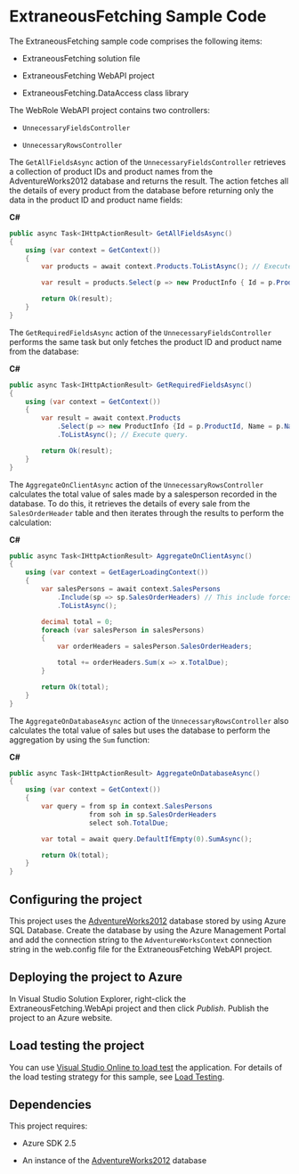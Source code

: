 # ExtraneousFetching Sample Code

The ExtraneousFetching sample code comprises the following items:

* ExtraneousFetching solution file

* ExtraneousFetching WebAPI project

* ExtraneousFetching.DataAccess class library

The WebRole WebAPI project contains two controllers:

* `UnnecessaryFieldsController`

* `UnnecessaryRowsController`

The `GetAllFieldsAsync` action of the `UnnecessaryFieldsController` retrieves a collection of product IDs and product names from the AdventureWorks2012 database and returns the result. The action fetches all the details of every product from the database before returning only the data in the product ID and product name fields:

**C#**

``` C#
public async Task<IHttpActionResult> GetAllFieldsAsync()
{
    using (var context = GetContext())
    {
        var products = await context.Products.ToListAsync(); // Execute query.

        var result = products.Select(p => new ProductInfo { Id = p.ProductId, Name = p.Name }); // Project fields.

        return Ok(result);
    }
}
```

The `GetRequiredFieldsAsync` action of the `UnnecessaryFieldsController` performs the same task but only fetches the product ID and product name from the database:

**C#**

``` C#
public async Task<IHttpActionResult> GetRequiredFieldsAsync()
{
    using (var context = GetContext())
    {
        var result = await context.Products
            .Select(p => new ProductInfo {Id = p.ProductId, Name = p.Name}) // Project fields.
            .ToListAsync(); // Execute query.

        return Ok(result);
    }
}
```

The `AggregateOnClientAsync` action of the `UnnecessaryRowsController` calculates the total value of sales made by a salesperson recorded in the database. To do this, it retrieves the details of every sale from the `SalesOrderHeader` table and then iterates through the results to perform the calculation:

**C#**

``` C#
public async Task<IHttpActionResult> AggregateOnClientAsync()
{
    using (var context = GetEagerLoadingContext())
    {
        var salesPersons = await context.SalesPersons
            .Include(sp => sp.SalesOrderHeaders) // This include forces eager loading.
            .ToListAsync();

        decimal total = 0;
        foreach (var salesPerson in salesPersons)
        {
            var orderHeaders = salesPerson.SalesOrderHeaders;

            total += orderHeaders.Sum(x => x.TotalDue);
        }

        return Ok(total);
    }
}
```

The `AggregateOnDatabaseAsync` action of the `UnnecessaryRowsController` also calculates the total value of sales but uses the database to perform the aggregation by using the `Sum` function:

**C#**

``` C#
public async Task<IHttpActionResult> AggregateOnDatabaseAsync()
{
    using (var context = GetContext())
    {
        var query = from sp in context.SalesPersons
                    from soh in sp.SalesOrderHeaders
                    select soh.TotalDue;

        var total = await query.DefaultIfEmpty(0).SumAsync();

        return Ok(total);
    }
}
```

## Configuring the project

This project uses the [AdventureWorks2012][AdventureWorks2012] database stored by using Azure SQL Database. Create the database by using the Azure Management Portal and add the connection string to the `AdventureWorksContext` connection string in the web.config file for the ExtraneousFetching WebAPI project.

## Deploying the project to Azure

In Visual Studio Solution Explorer, right-click the ExtraneousFetching.WebApi project and then click *Publish*. Publish the project to an Azure website.

## Load testing the project

You can use [Visual Studio Online to load test](http://www.visualstudio.com/en-us/get-started/load-test-your-app-vs.aspx) the application. For details of the load testing strategy for this sample, see [Load Testing][Load Testing].

## Dependencies

This project requires:

* Azure SDK 2.5

* An instance of the [AdventureWorks2012] database

[AdventureWorks2012]: https://msftdbprodsamples.codeplex.com/releases/view/37304
[Load Testing]: docs/LoadTesting.md
